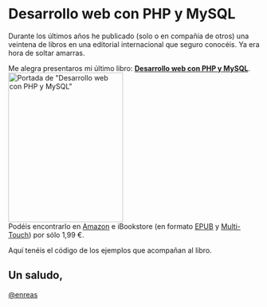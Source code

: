 # Desarrollo web con PHP y MySQL

Durante los últimos años he publicado (solo o en compañía de otros) una veintena de libros en una editorial internacional que seguro conocéis. Ya era hora de soltar amarras.

Me alegra presentaros mi último libro: <a title="Desarrollo web con PHP y MySQL" href="http://enreas.com/blog/2012/10/22/desarrollo-web-con-php-y-mysql/"><strong>Desarrollo web con PHP y MySQL</strong></a>.<br/>
<img class="aligncenter  wp-image-2330" src="http://enreas.files.wordpress.com/2012/09/portada-desarrollo-web.jpg" alt="Portada de &quot;Desarrollo web con PHP y MySQL&quot;" width="230" height="300" /><br/>
Podéis encontrarlo en <a title="Por si tienes un Kindle" href="http://www.amazon.es/dp/B008IK75ZC/">Amazon</a> e iBookstore (en formato <a title="Para tu iPhone o tu iPad" href="http://itunes.apple.com/es/book/desarrollo-web-con-php-y-mysql/id547080807?mt=11">EPUB</a> y <a title="En mi opinión, la mejor versión de todas, pero sólo si tienes iPad" href="http://itunes.apple.com/es/book/desarrollo-web-con-php-y-mysql/id541003603?mt=11">Multi-Touch</a>) por sólo 1,99 €.

Aquí tenéis el código de los ejemplos que acompañan al libro.

Un saludo,
--
<a href="https://twitter.com/enreas" title="@enreas">@enreas</a>
